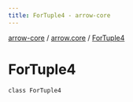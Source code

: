 ```yaml
---
title: ForTuple4 - arrow-core
---
```


[arrow-core](../index.html) / [arrow.core](index.html) / [ForTuple4](./-for-tuple4.html)

# ForTuple4

`class ForTuple4`